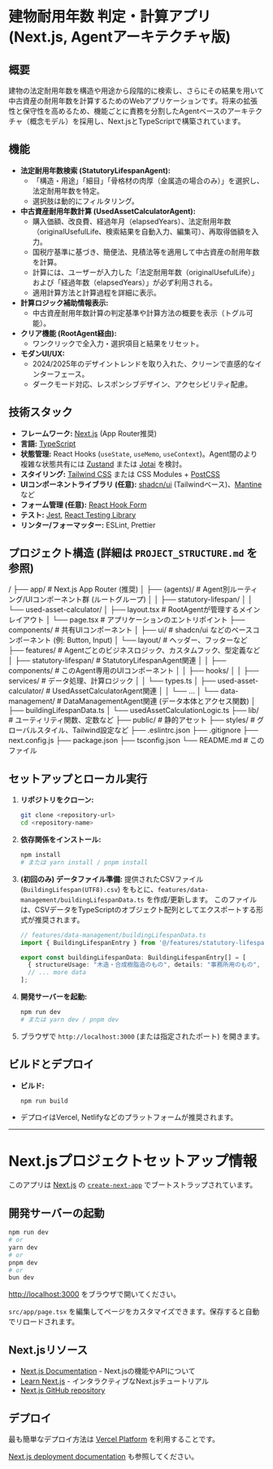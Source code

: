# 建物耐用年数 判定・計算アプリ (Next.js, Agentアーキテクチャ版)

## 概要

建物の法定耐用年数を構造や用途から段階的に検索し、さらにその結果を用いて中古資産の耐用年数を計算するためのWebアプリケーションです。将来の拡張性と保守性を高めるため、機能ごとに責務を分割したAgentベースのアーキテクチャ（概念モデル）を採用し、Next.jsとTypeScriptで構築されています。

## 機能

-   **法定耐用年数検索 (StatutoryLifespanAgent):**
    -   「構造・用途」「細目」「骨格材の肉厚（金属造の場合のみ）」を選択し、法定耐用年数を特定。
    -   選択肢は動的にフィルタリング。
-   **中古資産耐用年数計算 (UsedAssetCalculatorAgent):**
    -   購入価額、改良費、経過年月（elapsedYears）、法定耐用年数（originalUsefulLife、検索結果を自動入力、編集可）、再取得価額を入力。
    -   国税庁基準に基づき、簡便法、見積法等を適用して中古資産の耐用年数を計算。
    -   計算には、ユーザーが入力した「法定耐用年数（originalUsefulLife）」および「経過年数（elapsedYears）」が必ず利用される。
    -   適用計算方法と計算過程を詳細に表示。
-   **計算ロジック補助情報表示:**
    -   中古資産耐用年数計算の判定基準や計算方法の概要を表示（トグル可能）。
-   **クリア機能 (RootAgent経由):**
    -   ワンクリックで全入力・選択項目と結果をリセット。
-   **モダンUI/UX:**
    -   2024/2025年のデザイントレンドを取り入れた、クリーンで直感的なインターフェース。
    -   ダークモード対応、レスポンシブデザイン、アクセシビリティ配慮。

## 技術スタック

-   **フレームワーク:** [Next.js](https://nextjs.org/) (App Router推奨)
-   **言語:** [TypeScript](https://www.typescriptlang.org/)
-   **状態管理:** React Hooks (`useState`, `useMemo`, `useContext`)。Agent間のより複雑な状態共有には [Zustand](https://zustand-demo.pmnd.rs/) または [Jotai](https://jotai.org/) を検討。
-   **スタイリング:** [Tailwind CSS](https://tailwindcss.com/) または CSS Modules + [PostCSS](https://postcss.org/)
-   **UIコンポーネントライブラリ (任意):** [shadcn/ui](https://ui.shadcn.com/) (Tailwindベース)、[Mantine](https://mantine.dev/) など
-   **フォーム管理 (任意):** [React Hook Form](https://react-hook-form.com/)
-   **テスト:** [Jest](https://jestjs.io/), [React Testing Library](https://testing-library.com/docs/react-testing-library/intro/)
-   **リンター/フォーマッター:** ESLint, Prettier

## プロジェクト構造 (詳細は `PROJECT_STRUCTURE.md` を参照)
/
├── app/ # Next.js App Router (推奨)
│ ├── (agents)/ # Agent別ルーティング/UIコンポーネント群 (ルートグループ)
│ │ ├── statutory-lifespan/
│ │ └── used-asset-calculator/
│ ├── layout.tsx # RootAgentが管理するメインレイアウト
│ └── page.tsx # アプリケーションのエントリポイント
├── components/ # 共有UIコンポーネント
│ ├── ui/ # shadcn/ui などのベースコンポーネント (例: Button, Input)
│ └── layout/ # ヘッダー、フッターなど
├── features/ # Agentごとのビジネスロジック、カスタムフック、型定義など
│ ├── statutory-lifespan/ # StatutoryLifespanAgent関連
│ │ ├── components/ # このAgent専用のUIコンポーネント
│ │ ├── hooks/
│ │ ├── services/ # データ処理、計算ロジック
│ │ └── types.ts
│ ├── used-asset-calculator/ # UsedAssetCalculatorAgent関連
│ │ └── ...
│ └── data-management/ # DataManagementAgent関連 (データ本体とアクセス関数)
│ ├── buildingLifespanData.ts
│ └── usedAssetCalculationLogic.ts
├── lib/ # ユーティリティ関数、定数など
├── public/ # 静的アセット
├── styles/ # グローバルスタイル、Tailwind設定など
├── .eslintrc.json
├── .gitignore
├── next.config.js
├── package.json
├── tsconfig.json
└── README.md # このファイル

## セットアップとローカル実行

1.  **リポジトリをクローン:**
    ```bash
    git clone <repository-url>
    cd <repository-name>
    ```
2.  **依存関係をインストール:**
    ```bash
    npm install
    # または yarn install / pnpm install
    ```
3.  **(初回のみ) データファイル準備:**
    提供されたCSVファイル (`BuildingLifespan(UTF8).csv`) をもとに、`features/data-management/buildingLifespanData.ts` を作成/更新します。
    このファイルは、CSVデータをTypeScriptのオブジェクト配列としてエクスポートする形式が推奨されます。
    ```typescript
    // features/data-management/buildingLifespanData.ts
    import { BuildingLifespanEntry } from '@/features/statutory-lifespan/types'; // 型定義は各featureで

    export const buildingLifespanData: BuildingLifespanEntry[] = [
      { structureUsage: "木造・合成樹脂造のもの", details: "事務所用のもの",  thickness: null, usefulLife: 24 },
      // ... more data
    ];
    ```
4.  **開発サーバーを起動:**
    ```bash
    npm run dev
    # または yarn dev / pnpm dev
    ```
5.  ブラウザで `http://localhost:3000` (または指定されたポート) を開きます。

## ビルドとデプロイ

-   **ビルド:**
    ```bash
    npm run build
    ```
-   デプロイはVercel, Netlifyなどのプラットフォームが推奨されます。

---

# Next.jsプロジェクトセットアップ情報

このアプリは [Next.js](https://nextjs.org) の [`create-next-app`](https://nextjs.org/docs/app/api-reference/cli/create-next-app) でブートストラップされています。

## 開発サーバーの起動

```bash
npm run dev
# or
yarn dev
# or
pnpm dev
# or
bun dev
```

[http://localhost:3000](http://localhost:3000) をブラウザで開いてください。

`src/app/page.tsx` を編集してページをカスタマイズできます。保存すると自動でリロードされます。

## Next.jsリソース

- [Next.js Documentation](https://nextjs.org/docs) - Next.jsの機能やAPIについて
- [Learn Next.js](https://nextjs.org/learn) - インタラクティブなNext.jsチュートリアル
- [Next.js GitHub repository](https://github.com/vercel/next.js)

## デプロイ

最も簡単なデプロイ方法は [Vercel Platform](https://vercel.com/new?utm_medium=default-template&filter=next.js&utm_source=create-next-app&utm_campaign=create-next-app-readme) を利用することです。

[Next.js deployment documentation](https://nextjs.org/docs/app/building-your-application/deploying) も参照してください。
